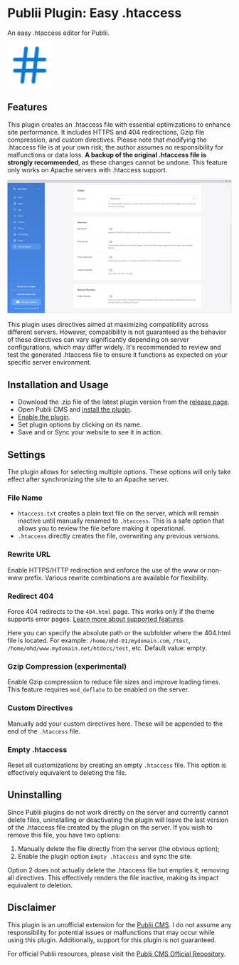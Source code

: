 # Publii Plugin: Easy .htaccess
An easy .htaccess editor for Publii.

<p><img height="100" alt="publii plugin" title="Plugin icons" src="https://raw.githubusercontent.com/gpsblues/Publii-Plugin-Easy-Htaccess/802bbe1ad69aafd209050b19b37371a913fe547f/.assets/thumbnail.svg"></p>

## Features
This plugin creates an .htaccess file with essential optimizations to enhance site performance. It includes HTTPS and 404 redirections, Gzip file compression, and custom directives. Please note that modifying the .htaccess file is at your own risk; the author assumes no responsibility for malfunctions or data loss. **A backup of the original .htaccess file is strongly recommended**, as these changes cannot be undone. This feature only works on Apache servers with .htaccess support.

![Publii plugin screenshot](https://raw.githubusercontent.com/gpsblues/Publii-Plugin-Easy-Htaccess/refs/heads/main/.assets/screen.png)

This plugin uses directives aimed at maximizing compatibility across different servers. However, compatibility is not guaranteed as the behavior of these directives can vary significantly depending on server configurations, which may differ widely. It's recommended to review and test the generated .htaccess file to ensure it functions as expected on your specific server environment.

## Installation and Usage
- Download the .zip file of the latest plugin version from the [release page](https://github.com/gpsblues/Publii-Plugin-Easy-Htaccess/releases/).
- Open Publii CMS and [install the plugin](https://getpublii.com/docs/plugins.html#installingplugins).
- [Enable the plugin](https://getpublii.com/docs/plugins.html#enablingplugins).
- Set plugin options by clicking on its name.
- Save and or Sync your website to see it in action.

## Settings
The plugin allows for selecting multiple options. These options will only take effect after synchronizing the site to an Apache server.

### File Name 
- `htaccess.txt` creates a plain text file on the server, which will remain inactive until manually renamed to `.htaccess`. This is a safe option that allows you to review the file before making it operational.  
- `.htaccess` directly creates the file, overwriting any previous versions.

### Rewrite URL 
Enable HTTPS/HTTP redirection and enforce the use of the www or non-www prefix. Various rewrite combinations are available for flexibility.

### Redirect 404 
Force 404 redirects to the `404.html` page. This works only if the theme supports error pages. [Learn more about supported features](https://getpublii.com/dev/theme-supported-features/). 

Here you can specify the absolute path or the subfolder where the 404.html file is located. For example: `/home/mhd-01/mydomain.com`, `/test`, `/home/mhd/www.mydomain.net/htdocs/test`, etc. Default value: empty.

### Gzip Compression (experimental)  
Enable Gzip compression to reduce file sizes and improve loading times. This feature requires `mod_deflate` to be enabled on the server.

### Custom Directives
Manually add your custom directives here. These will be appended to the end of the `.htaccess` file.

### Empty .htaccess 
Reset all customizations by creating an empty `.htaccess` file. This option is effectively equivalent to deleting the file.


## Uninstalling
Since Publii plugins do not work directly on the server and currently cannot delete files, uninstalling or deactivating the plugin will leave the last version of the .htaccess file created by the plugin on the server. If you wish to remove this file, you have two options:  
1. Manually delete the file directly from the server (the obvious option);  
2. Enable the plugin option `Empty .htaccess` and sync the site.

Option 2 does not actually delete the .htaccess file but empties it, removing all directives. This effectively renders the file inactive, making its impact equivalent to deletion.

## Disclaimer
This plugin is an unofficial extension for the [Publii CMS](https://getpublii.com/). I do not assume any responsibility for potential issues or malfunctions that may occur while using this plugin. Additionally, support for this plugin is not guaranteed.

For official Publii resources, please visit the [Publii CMS Official Repository](https://marketplace.getpublii.com/plugins/).

